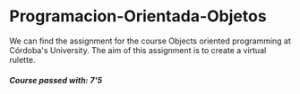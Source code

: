 # Programacion-Orientada-Objetos
We can find the assignment for the course Objects oriented programming at Córdoba's University. The aim of this assignment is to create a virtual rulette.
##### Course passed with: 7'5
